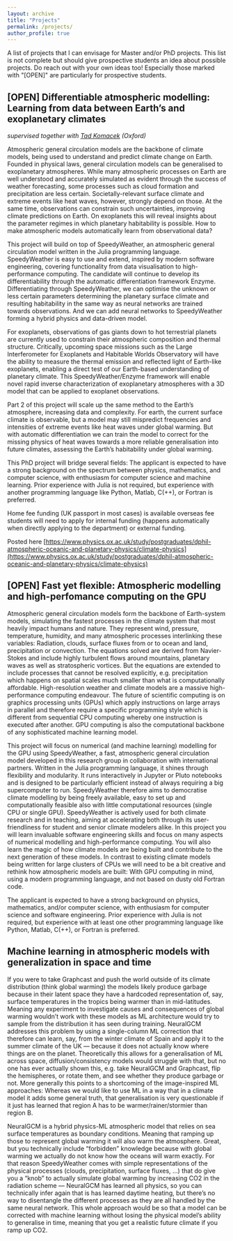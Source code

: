 ```yaml
---
layout: archive
title: "Projects"
permalink: /projects/
author_profile: true
---
```


A list of projects that I can envisage for Master and/or PhD projects. This list is not complete but should give prospective students an idea about
possible projects. Do reach out with your own ideas too! Especially those marked with "[OPEN]" are particularly for prospective students.

## [OPEN] Differentiable atmospheric modelling: Learning from data between Earth’s and exoplanetary climates

_supervised together with [Tad Komacek](https://www.physics.ox.ac.uk/our-people/komacek) (Oxford)_

Atmospheric general circulation models are the backbone of climate models, being used to understand and predict climate change on Earth.
Founded in physical laws, general circulation models can be generalised to exoplanetary atmospheres. While many atmospheric processes on
Earth are well understood and accurately simulated as evident through the success of weather forecasting, some processes such as cloud
formation and precipitation are less certain. Societally-relevant surface climate and extreme events like heat waves, however, strongly
depend on those. At the same time, observations can constrain such uncertainties, improving climate predictions on Earth. On exoplanets
this will reveal insights about the parameter regimes in which planetary habitability is possible. How to make atmospheric models
automatically learn from observational data? 

This project will build on top of SpeedyWeather, an atmospheric general circulation model written in the Julia programming language.
SpeedyWeather is easy to use and extend, inspired by modern software engineering, covering functionality from data visualisation to
high-performance computing. The candidate will continue to develop its differentiability through the automatic differentiation
framework Enzyme. Differentiating through SpeedyWeather, we can optimise the unknown or less certain parameters determining the
planetary surface climate and resulting habitability in the same way as neural networks are trained towards observations.
And we can add neural networks to SpeedyWeather forming a hybrid physics and data-driven model. 

For exoplanets, observations of gas giants down to hot terrestrial planets are currently used to constrain their atmospheric composition
and thermal structure. Critically, upcoming space missions such as the Large Interferometer for Exoplanets and Habitable Worlds Observatory
will have the ability to measure the thermal emission and reflected light of Earth-like exoplanets, enabling a direct test of our Earth-based
understanding of planetary climate. This SpeedyWeather/Enzyme framework will enable novel rapid inverse characterization of exoplanetary
atmospheres with a 3D model that can be applied to exoplanet observations.

Part 2 of this project will scale up the same method to the Earth’s atmosphere, increasing data and complexity. For earth, the current surface
climate is observable, but a model may still mispredict frequencies and intensities of extreme events like heat waves under global warming.
But with automatic differentiation we can train the model to correct for the missing physics of heat waves towards a more reliable generalisation
into future climates, assessing the Earth’s habitability under global warming.

This PhD project will bridge several fields: The applicant is expected to have a strong background on the spectrum between physics,
mathematics, and computer science, with enthusiasm for computer science and machine learning. Prior experience with Julia is not
required, but experience with another programming language like Python, Matlab, C(++), or Fortran is preferred.

Home fee funding (UK passport in most cases) is available overseas fee students will need to apply for internal funding
(happens automatically when directly applying to the department) or external funding.

Posted here [https://www.physics.ox.ac.uk/study/postgraduates/dphil-atmospheric-oceanic-and-planetary-physics/climate-physics](https://www.physics.ox.ac.uk/study/postgraduates/dphil-atmospheric-oceanic-and-planetary-physics/climate-physics)

## [OPEN] Fast yet flexible: Atmospheric modelling and high-perfomance computing on the GPU

Atmospheric general circulation models form the backbone of Earth-system models, simulating the fastest processes in the climate system
that most heavily impact humans and nature. They represent wind, pressure, temperature, humidity, and many atmospheric processes
interlinking these variables: Radiation, clouds, surface fluxes from or to ocean and land, precipitation or convection.
The equations solved are derived from Navier-Stokes and include highly turbulent flows around mountains, planetary waves as well as
stratospheric vortices. But the equations are extended to include processes that cannot be resolved explicitly, e.g.
precipitation which happens on spatial scales much smaller than what is computationally affordable.
High-resolution weather and climate models are a massive high-performance computing endeavour.
The future of scientific computing is on graphics processing units (GPUs) which apply instructions on large arrays in parallel
and therefore require a specific programming style which is different from sequential CPU computing whereby one instruction
is executed after another. GPU computing is also the computational backbone of any sophisticated machine learning model.

This project will focus on numerical (and machine learning) modelling for the GPU using SpeedyWeather, 
a fast, atmospheric general circulation model developed in this research group in collaboration with international partners.
Written in the Julia programming language, it shines through flexibility and modularity. It runs interactively in Jupyter or Pluto notebooks
and is designed to be particularly efficient instead of always requiring a big supercomputer to run.
SpeedyWeather therefore aims to democratise climate modelling by being freely available, easy to set up and computationally feasible
also with little computational resources (single CPU or single GPU). SpeedyWeather is actively used for both climate research and in teaching,
aiming at accelerating both through its user-friendliness for student and senior climate modelers alike. In this project you will learn
invaluable software engineering skills and focus on many aspects of numerical modelling and high-performance computing.
You will also learn the magic of how climate models are being built and contribute to the next generation of these models.
In contrast to existing climate models being written for large clusters of CPUs we will need to be a bit creative and rethink how atmospheric
models are built: With GPU computing in mind, using a modern programming language, and not based on dusty old Fortran code.

The applicant is expected to have a strong background on physics, mathematics, and/or computer science, with enthusiasm for
computer science and software engineering. Prior experience with Julia is not
required, but experience with at least one other programming language like Python, Matlab, C(++), or Fortran is preferred.

## Machine learning in atmospheric models with generalization in space and time

If you were to take Graphcast and push the world outside of its climate distribution (think global warming) the models likely produce garbage
because in their latent space they have a hardcoded representation of, say, surface temperatures in the tropics being warmer than in mid-latitudes.
Meaning any experiment to investigate causes and consequences of global warming wouldn’t work with these models as ML architecture
would try to sample from the distribution it has seen during training. NeuralGCM addresses this problem by using a single-column ML correction that
therefore can learn, say, from the winter climate of Spain and apply it to the summer climate of the UK — because it does not actually know where
things are on the planet. Theoretically this allows for a generalisation of ML across space, diffusion/consistency models would struggle with that,
but no one has ever actually shown this, e.g. take NeuralGCM and Graphcast, flip the hemispheres, or rotate them, and see whether they
produce garbage or not. More generally this points to a shortcoming of the image-inspired ML approaches: Whereas we would like to use ML in a way that
in a climate model it adds some general truth, that generalisation is very questionable if it just has learned that region A has to be
warmer/rainer/stormier than region B.

NeuralGCM is a hybrid physics-ML atmospheric model that relies on sea surface temperatures as boundary conditions. Meaning that ramping up those
to represent global warming it will also warm the atmosphere. Great, but you technically include “forbidden” knowledge because with global warming
we actually do not know how the oceans will warm exactly. For that reason SpeedyWeather comes with simple representations of the physical processes
(clouds, precipitation, surface fluxes, …) that do give you a “knob” to actually simulate global warming by increasing CO2 in the radiation scheme —
NeuralGCM has learned all physics, so you can technically infer again that is has learned daytime heating, but there’s no way to disentangle the
different processes as they are all handled by the same neural network. This whole approach would be so that a model can be corrected with
machine learning without losing the physical model’s ability to generalise in time, meaning that you get a realistic future climate if you ramp up CO2.
